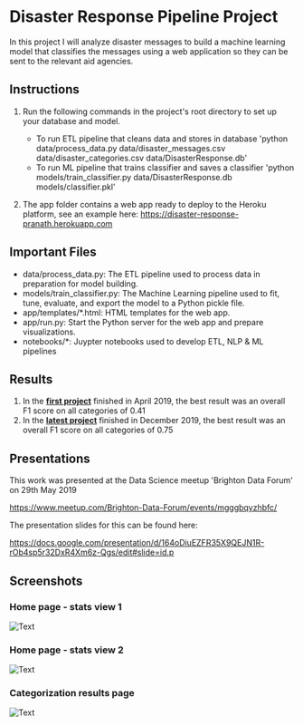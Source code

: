 # Disaster Response Pipeline Project
In this project I will analyze disaster messages to build a machine learning model that classifies the messages using a web application so they can be sent to the relevant aid agencies.

## Instructions

1. Run the following commands in the project's root directory to set up your database and model.

    - To run ETL pipeline that cleans data and stores in database 'python data/process_data.py data/disaster_messages.csv data/disaster_categories.csv data/DisasterResponse.db'
    - To run ML pipeline that trains classifier and saves a classifier 'python models/train_classifier.py data/DisasterResponse.db models/classifier.pkl'

2. The app folder contains a web app ready to deploy to the Heroku platform, see an example here: https://disaster-response-pranath.herokuapp.com

## Important Files

- data/process_data.py: The ETL pipeline used to process data in preparation for model building.
- models/train_classifier.py: The Machine Learning pipeline used to fit, tune, evaluate, and export the model to a Python pickle file.
- app/templates/*.html: HTML templates for the web app.
- app/run.py: Start the Python server for the web app and prepare visualizations.
- notebooks/*: Juypter notebooks used to develop ETL, NLP & ML pipelines

## Results

1. In the __[first project](https://github.com/pranath/disaster_response/blob/master/notebooks/MLPipelinePreparation.ipynb)__ finished in April 2019, the best result was an overall F1 score on all categories of 0.41
2. In the __[latest project](https://github.com/pranath/disaster_response/blob/master/notebooks/MLPipelinePreparation2.ipynb)__ finished in December 2019, the best result was an overall F1 score on all categories of 0.75

## Presentations
This work was presented at the Data Science meetup 'Brighton Data Forum' on 29th May 2019

https://www.meetup.com/Brighton-Data-Forum/events/mgggbqyzhbfc/

The presentation slides for this can be found here:

https://docs.google.com/presentation/d/164oDiuEZFR35X9QEJN1R-rOb4sp5r32DxR4Xm6z-Qgs/edit#slide=id.p

## Screenshots

### Home page - stats view 1

![Text](../master/screenshots/response_app1.png)

### Home page - stats view 2

![Text](../master/screenshots/response_app2.png)

### Categorization results page

![Text](../master/screenshots/response_app3.png)
